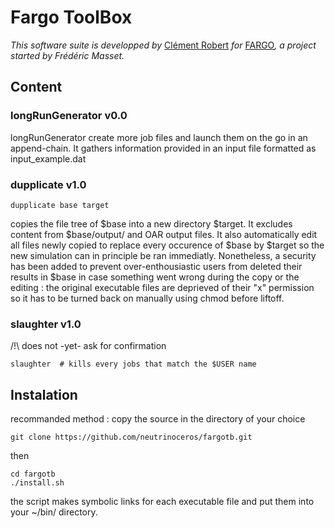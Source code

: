 # Fargo ToolBox

*This software suite is developped by* [Clément Robert](mailto:clement.robert@protonmail.com) *for* [FARGO](http://fargo.in2p3.fr/)*, a project started by Frédéric Masset.*



## Content

### longRunGenerator v0.0
longRunGenerator create more job files and launch them on the go in an append-chain. It gathers information provided in an input file formatted as input_example.dat

### dupplicate v1.0
```
dupplicate base target
```
copies the file tree of $base into a new directory $target. It excludes content from $base/output/ and OAR output files.
It also automatically edit all files newly copied to replace every occurence of $base by $target so the new simulation can in principle be ran immediatly.
Nonetheless, a security has been added to prevent over-enthousiastic users from deleted their results in $base in case something went wrong during the copy or the editing : the original executable files are deprieved of their "x" permission so it has to be turned back on manually using chmod before liftoff.


### slaughter v1.0
/!\ does not -yet- ask for confirmation
```
slaughter  # kills every jobs that match the $USER name
```

## Instalation

recommanded method : 
copy the source in the directory of your choice
```
git clone https://github.com/neutrinoceros/fargotb.git
```
then
```
cd fargotb
./install.sh
```

the script makes symbolic links for each executable file and put them into your ~/bin/ directory.
